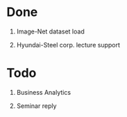 # Done

1. Image-Net dataset load

2. Hyundai-Steel corp. lecture support

# Todo

1. Business Analytics

2. Seminar reply
